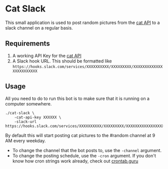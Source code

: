 # Cat Slack

This small application is used to post random pictures from the [cat API](https://thecatapi.com/) to a slack channel on a regular basis.

## Requirements
1. A working API Key for the [cat API](https://thecatapi.com/)
2. A Slack hook URL. This should be formatted like `https://hooks.slack.com/services/XXXXXXXXXX/XXXXXXXXX/XXXXXXXXXXXXXXXXXXXXXXXX`

## Usage
All you need to do to run this bot is to make sure that it is running on a computer somewhere.

```
./cat-slack \
    -cat-api-key XXXXXX \
    -slack-url https://hooks.slack.com/services/XXXXXXXXXX/XXXXXXXXX/XXXXXXXXXXXXXXXXXXXXXXXX
```
By default this will start posting cat pictures to the #random channel at 9 AM every weekday.
- To change the channel that the bot posts to, use the `-channel` argument.
- To change the posting schedule, use the `-cron` argument. If you don't know how cron strings work already, check out [crontab.guru](https://crontab.guru/)